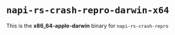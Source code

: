 # `napi-rs-crash-repro-darwin-x64`

This is the **x86_64-apple-darwin** binary for `napi-rs-crash-repro`
